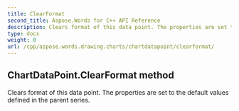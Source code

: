 ```yaml
---
title: ClearFormat
second_title: Aspose.Words for C++ API Reference
description: Clears format of this data point. The properties are set to the default values defined in the parent series. 
type: docs
weight: 0
url: /cpp/aspose.words.drawing.charts/chartdatapoint/clearformat/
---
```

## ChartDataPoint.ClearFormat method


Clears format of this data point. The properties are set to the default values defined in the parent series. 

